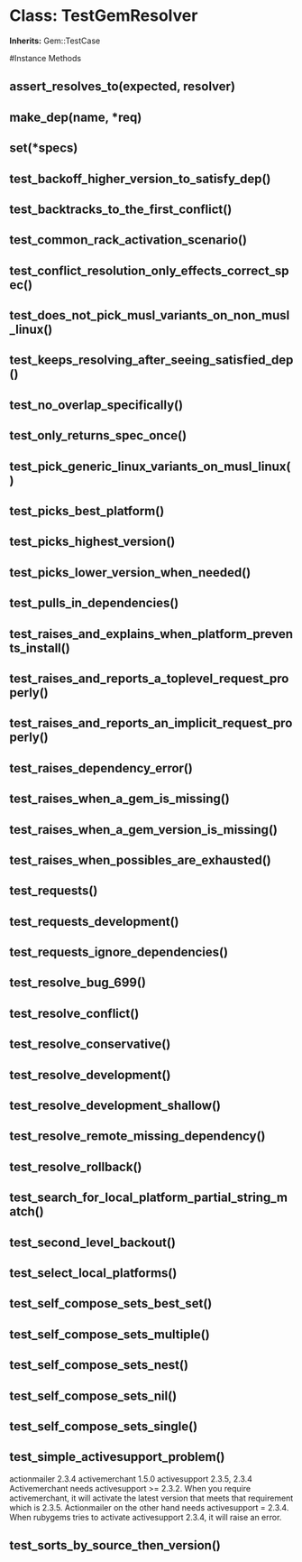 # Class: TestGemResolver
**Inherits:** Gem::TestCase
    




#Instance Methods
## assert_resolves_to(expected, resolver) [](#method-i-assert_resolves_to)

## make_dep(name, *req) [](#method-i-make_dep)

## set(*specs) [](#method-i-set)

## test_backoff_higher_version_to_satisfy_dep() [](#method-i-test_backoff_higher_version_to_satisfy_dep)

## test_backtracks_to_the_first_conflict() [](#method-i-test_backtracks_to_the_first_conflict)

## test_common_rack_activation_scenario() [](#method-i-test_common_rack_activation_scenario)

## test_conflict_resolution_only_effects_correct_spec() [](#method-i-test_conflict_resolution_only_effects_correct_spec)

## test_does_not_pick_musl_variants_on_non_musl_linux() [](#method-i-test_does_not_pick_musl_variants_on_non_musl_linux)

## test_keeps_resolving_after_seeing_satisfied_dep() [](#method-i-test_keeps_resolving_after_seeing_satisfied_dep)

## test_no_overlap_specifically() [](#method-i-test_no_overlap_specifically)

## test_only_returns_spec_once() [](#method-i-test_only_returns_spec_once)

## test_pick_generic_linux_variants_on_musl_linux() [](#method-i-test_pick_generic_linux_variants_on_musl_linux)

## test_picks_best_platform() [](#method-i-test_picks_best_platform)

## test_picks_highest_version() [](#method-i-test_picks_highest_version)

## test_picks_lower_version_when_needed() [](#method-i-test_picks_lower_version_when_needed)

## test_pulls_in_dependencies() [](#method-i-test_pulls_in_dependencies)

## test_raises_and_explains_when_platform_prevents_install() [](#method-i-test_raises_and_explains_when_platform_prevents_install)

## test_raises_and_reports_a_toplevel_request_properly() [](#method-i-test_raises_and_reports_a_toplevel_request_properly)

## test_raises_and_reports_an_implicit_request_properly() [](#method-i-test_raises_and_reports_an_implicit_request_properly)

## test_raises_dependency_error() [](#method-i-test_raises_dependency_error)

## test_raises_when_a_gem_is_missing() [](#method-i-test_raises_when_a_gem_is_missing)

## test_raises_when_a_gem_version_is_missing() [](#method-i-test_raises_when_a_gem_version_is_missing)

## test_raises_when_possibles_are_exhausted() [](#method-i-test_raises_when_possibles_are_exhausted)

## test_requests() [](#method-i-test_requests)

## test_requests_development() [](#method-i-test_requests_development)

## test_requests_ignore_dependencies() [](#method-i-test_requests_ignore_dependencies)

## test_resolve_bug_699() [](#method-i-test_resolve_bug_699)

## test_resolve_conflict() [](#method-i-test_resolve_conflict)

## test_resolve_conservative() [](#method-i-test_resolve_conservative)

## test_resolve_development() [](#method-i-test_resolve_development)

## test_resolve_development_shallow() [](#method-i-test_resolve_development_shallow)

## test_resolve_remote_missing_dependency() [](#method-i-test_resolve_remote_missing_dependency)

## test_resolve_rollback() [](#method-i-test_resolve_rollback)

## test_search_for_local_platform_partial_string_match() [](#method-i-test_search_for_local_platform_partial_string_match)

## test_second_level_backout() [](#method-i-test_second_level_backout)

## test_select_local_platforms() [](#method-i-test_select_local_platforms)

## test_self_compose_sets_best_set() [](#method-i-test_self_compose_sets_best_set)

## test_self_compose_sets_multiple() [](#method-i-test_self_compose_sets_multiple)

## test_self_compose_sets_nest() [](#method-i-test_self_compose_sets_nest)

## test_self_compose_sets_nil() [](#method-i-test_self_compose_sets_nil)

## test_self_compose_sets_single() [](#method-i-test_self_compose_sets_single)

## test_simple_activesupport_problem() [](#method-i-test_simple_activesupport_problem)
actionmailer 2.3.4 activemerchant 1.5.0 activesupport 2.3.5, 2.3.4
Activemerchant needs activesupport >= 2.3.2. When you require activemerchant,
it will activate the latest version that meets that requirement which is
2.3.5. Actionmailer on the other hand needs activesupport = 2.3.4. When
rubygems tries to activate activesupport 2.3.4, it will raise an error.

## test_sorts_by_source_then_version() [](#method-i-test_sorts_by_source_then_version)

